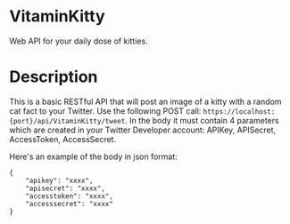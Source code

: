 # VitaminKitty
Web API for your daily dose of kitties.

# Description
This is a basic RESTful API that will post an image of a kitty with a random cat fact to your Twitter. Use the following POST call: `https://localhost:{port}/api/VitaminKitty/tweet`. In the body it must contain 4 parameters which are created in your Twitter Developer account: APIKey, APISecret, AccessToken, AccessSecret.

Here's an example of the body in json format:
```
{
	"apikey": "xxxx",
	"apisecret": "xxxx",
	"accesstoken": "xxxx",
	"accesssecret": "xxxx"
}
```
